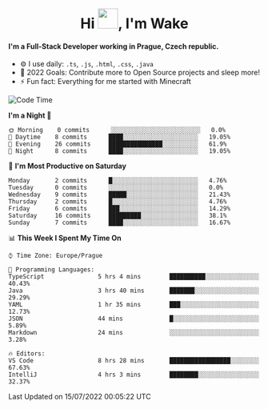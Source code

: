 <h1 align="center">Hi <img src="https://raw.githubusercontent.com/MrWakeCZ/MrWakeCZ/master/Hi.gif" width="40px" />, I'm Wake</h1>

#### I'm a Full-Stack Developer working in Prague, Czech republic.
- ⚙️ I use daily: `.ts`, `.js`, `.html`, `.css`, `.java`
- 🥅 2022 Goals: Contribute more to Open Source projects and sleep more!
- ⚡ Fun fact: Everything for me started with Minecraft

<!--START_SECTION:waka-->
![Code Time](http://img.shields.io/badge/Code%20Time-0%20secs-blue)

**I'm a Night 🦉** 

```text
🌞 Morning    0 commits      ░░░░░░░░░░░░░░░░░░░░░░░░░   0.0% 
🌆 Daytime    8 commits      ████░░░░░░░░░░░░░░░░░░░░░   19.05% 
🌃 Evening    26 commits     ███████████████░░░░░░░░░░   61.9% 
🌙 Night      8 commits      ████░░░░░░░░░░░░░░░░░░░░░   19.05%

```
📅 **I'm Most Productive on Saturday** 

```text
Monday       2 commits      █░░░░░░░░░░░░░░░░░░░░░░░░   4.76% 
Tuesday      0 commits      ░░░░░░░░░░░░░░░░░░░░░░░░░   0.0% 
Wednesday    9 commits      █████░░░░░░░░░░░░░░░░░░░░   21.43% 
Thursday     2 commits      █░░░░░░░░░░░░░░░░░░░░░░░░   4.76% 
Friday       6 commits      ███░░░░░░░░░░░░░░░░░░░░░░   14.29% 
Saturday     16 commits     █████████░░░░░░░░░░░░░░░░   38.1% 
Sunday       7 commits      ████░░░░░░░░░░░░░░░░░░░░░   16.67%

```


📊 **This Week I Spent My Time On** 

```text
⌚︎ Time Zone: Europe/Prague

💬 Programming Languages: 
TypeScript               5 hrs 4 mins        ██████████░░░░░░░░░░░░░░░   40.43% 
Java                     3 hrs 40 mins       ███████░░░░░░░░░░░░░░░░░░   29.29% 
YAML                     1 hr 35 mins        ███░░░░░░░░░░░░░░░░░░░░░░   12.73% 
JSON                     44 mins             █░░░░░░░░░░░░░░░░░░░░░░░░   5.89% 
Markdown                 24 mins             ░░░░░░░░░░░░░░░░░░░░░░░░░   3.28%

🔥 Editors: 
VS Code                  8 hrs 28 mins       █████████████████░░░░░░░░   67.63% 
IntelliJ                 4 hrs 3 mins        ████████░░░░░░░░░░░░░░░░░   32.37%

```


 Last Updated on 15/07/2022 00:05:22 UTC
<!--END_SECTION:waka-->
